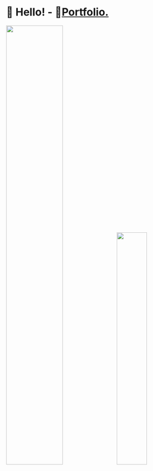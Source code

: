 # 👋 Hello! - 📄[Portfolio.](https://serh1.github.io/responsive-portfolio)

 <div class='container'>
<img style="height: auto; width: 55%;" class="img" src="https://github-readme-stats.vercel.app/api?username=Serh1&show_icons=true&theme=tokyonight" />
&nbsp;
&nbsp;
<img style="height: auto; width: 40%;" class="img" src="https://github-readme-stats.vercel.app/api/top-langs/?username=Serh1&show_icons=true&theme=tokyonight&hide=hack&&langs_count=8&layout=compact" /></div>
</div> 

